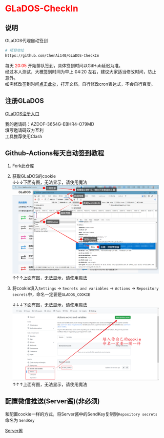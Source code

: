 # <font color="red">GLaDOS-CheckIn</font>

## 说明  
GLaDOS代理自动签到  
```bash
# 项目地址
https://github.com/ChenAi140/GLaDOS-CheckIn
```
每天 <font color="red">20:05</font> 开始排队签到，具体签到时间以GitHub延迟为准。  
经过本人测试，大概签到时间为早上 04:20 左右，建议大家适当修改时间，防止意外。  
如需修改签到时间[点击此处](./.github/workflows/GLaDOS_CheckIn.yml)，打开文档，自行修改cron表达式，不会自行百度。  

## 注册GLaDOS

[GLaDOS注册入口](https://github.com/glados-network/GLaDOS)  

我的邀请码：AZDOF-3654G-EBHR4-O79MD  
填写邀请码双方互利  
工具推荐使用Clash  


## Github-Actions每天自动签到教程  

1. Fork此仓库  
2. 获取GLaDOS的cookie  
    ↓↓↓下面有图，无法显示，请使用魔法  
    ![](./GLaDOS/images/获取cookie.png)  
    ↑↑↑上面有图，无法显示，请使用魔法  


3. 将cookie填入`Settings` -> `Secrets and variables` -> `Actions` -> `Repository secrets`中，命名一定要是`GLADOS_COOKIE`  

    ↓↓↓下面有图，无法显示，请使用魔法  
    ![](./GLaDOS/images/配置cookie.png)  
    ↑↑↑上面有图，无法显示，请使用魔法  



## 配置微信推送(Server酱)(非必须)  

和配置cookie一样的方式，将Server酱中的SendKey复制到`Repository secrets`命名为 `SendKey`  

[Server酱](https://sct.ftqq.com/)  
